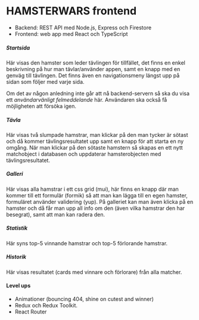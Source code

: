# HAMSTERWARS frontend

+ Backend: REST API med Node.js, Express och Firestore
+ Frontend: web app med React och TypeScript

##### Startsida
Här visas den hamster som leder tävlingen för tillfället, det finns en enkel beskrivning på hur man tävlar/använder appen, samt en knapp med en genväg till tävlingen. Det finns även en navigationsmeny längst upp på sidan som följer med varje sida.

Om det av någon anledning inte går att nå backend-servern så ska du visa ett *användarvänligt felmeddelande* här. Användaren ska också få möjligheten att försöka igen.


##### Tävla
Här visas två slumpade hamstrar, man klickar på den man tycker är sötast och då kommer tävlingsresultatet upp samt en knapp för att starta en ny omgång.
När man klickar på den sötaste hamstern så skapas en ett nytt matchobject i databasen och uppdaterar hamsterobjecten med tävlingsresultatet.

##### Galleri
Här visas alla hamstrar i ett css grid (mui), här finns en knapp där man kommer till ett formulär (formik) så att man kan lägga till en egen hamster, formuläret använder validering (yup). På galleriet kan man även klicka på en hamster och då får man upp all info om den (även vilka hamstrar den har besegrat), samt att man kan radera den.

##### Statistik
Här syns top-5 vinnande hamstrar och top-5 förlorande hamstrar.

##### Historik
Här visas resultatet (cards med vinnare och förlorare) från alla matcher.

#### Level ups
- Animationer (bouncing 404, shine on cutest and winner)
- Redux och Redux Toolkit.
- React Router
